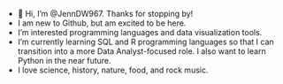 - 👋 Hi, I’m @JennDW967. Thanks for stopping by!
- I am new to Github, but am excited to be here.
- I’m interested programming languages and data visualization tools. 
- I’m currently learning SQL and R programming languages so that I can transition into a more Data Analyst-focused role. I also want to learn Python in the near future.
- I love science, history, nature, food, and rock music. 


<!---
JennDW967/JennDW967 is a ✨ special ✨ repository because its `README.md` (this file) appears on your GitHub profile.
You can click the Preview link to take a look at your changes.
--->

